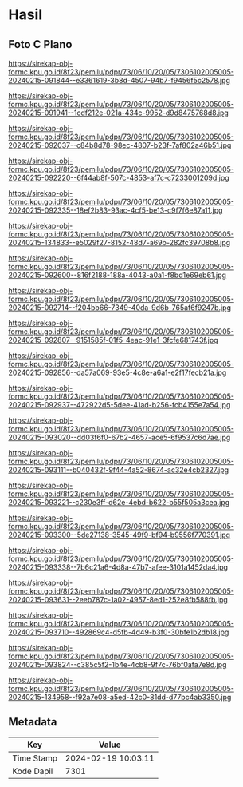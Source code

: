 # Hasil

## Foto C Plano

https://sirekap-obj-formc.kpu.go.id/8f23/pemilu/pdpr/73/06/10/20/05/7306102005005-20240215-091844--e3361619-3b8d-4507-94b7-f9456f5c2578.jpg

https://sirekap-obj-formc.kpu.go.id/8f23/pemilu/pdpr/73/06/10/20/05/7306102005005-20240215-091941--1cdf212e-021a-434c-9952-d9d8475768d8.jpg

https://sirekap-obj-formc.kpu.go.id/8f23/pemilu/pdpr/73/06/10/20/05/7306102005005-20240215-092037--c84b8d78-98ec-4807-b23f-7af802a46b51.jpg

https://sirekap-obj-formc.kpu.go.id/8f23/pemilu/pdpr/73/06/10/20/05/7306102005005-20240215-092220--6f44ab8f-507c-4853-af7c-c7233001209d.jpg

https://sirekap-obj-formc.kpu.go.id/8f23/pemilu/pdpr/73/06/10/20/05/7306102005005-20240215-092335--18ef2b83-93ac-4cf5-be13-c9f7f6e87a11.jpg

https://sirekap-obj-formc.kpu.go.id/8f23/pemilu/pdpr/73/06/10/20/05/7306102005005-20240215-134833--e5029f27-8152-48d7-a69b-282fc39708b8.jpg

https://sirekap-obj-formc.kpu.go.id/8f23/pemilu/pdpr/73/06/10/20/05/7306102005005-20240215-092600--816f2188-188a-4043-a0a1-f8bd1e69eb61.jpg

https://sirekap-obj-formc.kpu.go.id/8f23/pemilu/pdpr/73/06/10/20/05/7306102005005-20240215-092714--f204bb66-7349-40da-9d6b-765af6f9247b.jpg

https://sirekap-obj-formc.kpu.go.id/8f23/pemilu/pdpr/73/06/10/20/05/7306102005005-20240215-092807--9151585f-01f5-4eac-91e1-3fcfe681743f.jpg

https://sirekap-obj-formc.kpu.go.id/8f23/pemilu/pdpr/73/06/10/20/05/7306102005005-20240215-092856--da57a069-93e5-4c8e-a6a1-e2f17fecb21a.jpg

https://sirekap-obj-formc.kpu.go.id/8f23/pemilu/pdpr/73/06/10/20/05/7306102005005-20240215-092937--472922d5-5dee-41ad-b256-fcb4155e7a54.jpg

https://sirekap-obj-formc.kpu.go.id/8f23/pemilu/pdpr/73/06/10/20/05/7306102005005-20240215-093020--dd03f6f0-67b2-4657-ace5-6f9537c6d7ae.jpg

https://sirekap-obj-formc.kpu.go.id/8f23/pemilu/pdpr/73/06/10/20/05/7306102005005-20240215-093111--b040432f-9f44-4a52-8674-ac32e4cb2327.jpg

https://sirekap-obj-formc.kpu.go.id/8f23/pemilu/pdpr/73/06/10/20/05/7306102005005-20240215-093221--c230e3ff-d62e-4ebd-b622-b55f505a3cea.jpg

https://sirekap-obj-formc.kpu.go.id/8f23/pemilu/pdpr/73/06/10/20/05/7306102005005-20240215-093300--5de27138-3545-49f9-bf94-b9556f770391.jpg

https://sirekap-obj-formc.kpu.go.id/8f23/pemilu/pdpr/73/06/10/20/05/7306102005005-20240215-093338--7b6c21a6-4d8a-47b7-afee-3101a1452da4.jpg

https://sirekap-obj-formc.kpu.go.id/8f23/pemilu/pdpr/73/06/10/20/05/7306102005005-20240215-093631--2eeb787c-1a02-4957-8ed1-252e8fb588fb.jpg

https://sirekap-obj-formc.kpu.go.id/8f23/pemilu/pdpr/73/06/10/20/05/7306102005005-20240215-093710--492869c4-d5fb-4d49-b3f0-30bfe1b2db18.jpg

https://sirekap-obj-formc.kpu.go.id/8f23/pemilu/pdpr/73/06/10/20/05/7306102005005-20240215-093824--c385c5f2-1b4e-4cb8-9f7c-76bf0afa7e8d.jpg

https://sirekap-obj-formc.kpu.go.id/8f23/pemilu/pdpr/73/06/10/20/05/7306102005005-20240215-134958--f92a7e08-a5ed-42c0-81dd-d77bc4ab3350.jpg


## Metadata

| Key        | Value               |
| ---------- | ------------------- |
| Time Stamp | 2024-02-19 10:03:11 |
| Kode Dapil | 7301                |



